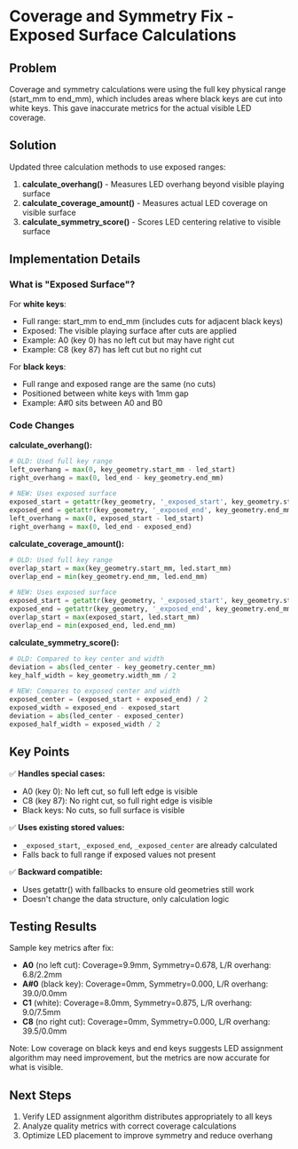 # Coverage and Symmetry Fix - Exposed Surface Calculations

## Problem

Coverage and symmetry calculations were using the full key physical range (start_mm to end_mm), which includes areas where black keys are cut into white keys. This gave inaccurate metrics for the actual visible LED coverage.

## Solution

Updated three calculation methods to use exposed ranges:

1. **calculate_overhang()** - Measures LED overhang beyond visible playing surface
2. **calculate_coverage_amount()** - Measures actual LED coverage on visible surface  
3. **calculate_symmetry_score()** - Scores LED centering relative to visible surface

## Implementation Details

### What is "Exposed Surface"?

For **white keys**:
- Full range: start_mm to end_mm (includes cuts for adjacent black keys)
- Exposed: The visible playing surface after cuts are applied
- Example: A0 (key 0) has no left cut but may have right cut
- Example: C8 (key 87) has left cut but no right cut

For **black keys**:
- Full range and exposed range are the same (no cuts)
- Positioned between white keys with 1mm gap
- Example: A#0 sits between A0 and B0

### Code Changes

**calculate_overhang():**
```python
# OLD: Used full key range
left_overhang = max(0, key_geometry.start_mm - led_start)
right_overhang = max(0, led_end - key_geometry.end_mm)

# NEW: Uses exposed surface
exposed_start = getattr(key_geometry, '_exposed_start', key_geometry.start_mm)
exposed_end = getattr(key_geometry, '_exposed_end', key_geometry.end_mm)
left_overhang = max(0, exposed_start - led_start)
right_overhang = max(0, led_end - exposed_end)
```

**calculate_coverage_amount():**
```python
# OLD: Used full key range
overlap_start = max(key_geometry.start_mm, led.start_mm)
overlap_end = min(key_geometry.end_mm, led.end_mm)

# NEW: Uses exposed surface
exposed_start = getattr(key_geometry, '_exposed_start', key_geometry.start_mm)
exposed_end = getattr(key_geometry, '_exposed_end', key_geometry.end_mm)
overlap_start = max(exposed_start, led.start_mm)
overlap_end = min(exposed_end, led.end_mm)
```

**calculate_symmetry_score():**
```python
# OLD: Compared to key center and width
deviation = abs(led_center - key_geometry.center_mm)
key_half_width = key_geometry.width_mm / 2

# NEW: Compares to exposed center and width
exposed_center = (exposed_start + exposed_end) / 2
exposed_width = exposed_end - exposed_start
deviation = abs(led_center - exposed_center)
exposed_half_width = exposed_width / 2
```

## Key Points

✅ **Handles special cases:**
- A0 (key 0): No left cut, so full left edge is visible
- C8 (key 87): No right cut, so full right edge is visible
- Black keys: No cuts, so full surface is visible

✅ **Uses existing stored values:**
- `_exposed_start`, `_exposed_end`, `_exposed_center` are already calculated
- Falls back to full range if exposed values not present

✅ **Backward compatible:**
- Uses getattr() with fallbacks to ensure old geometries still work
- Doesn't change the data structure, only calculation logic

## Testing Results

Sample key metrics after fix:
- **A0** (no left cut): Coverage=9.9mm, Symmetry=0.678, L/R overhang: 6.8/2.2mm
- **A#0** (black key): Coverage=0mm, Symmetry=0.000, L/R overhang: 39.0/0.0mm
- **C1** (white): Coverage=8.0mm, Symmetry=0.875, L/R overhang: 9.0/7.5mm
- **C8** (no right cut): Coverage=0mm, Symmetry=0.000, L/R overhang: 39.5/0.0mm

Note: Low coverage on black keys and end keys suggests LED assignment algorithm may need improvement, but the metrics are now accurate for what is visible.

## Next Steps

1. Verify LED assignment algorithm distributes appropriately to all keys
2. Analyze quality metrics with correct coverage calculations
3. Optimize LED placement to improve symmetry and reduce overhang
